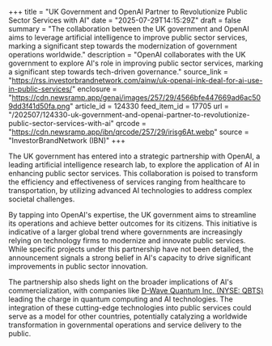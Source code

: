 +++
title = "UK Government and OpenAI Partner to Revolutionize Public Sector Services with AI"
date = "2025-07-29T14:15:29Z"
draft = false
summary = "The collaboration between the UK government and OpenAI aims to leverage artificial intelligence to improve public sector services, marking a significant step towards the modernization of government operations worldwide."
description = "OpenAI collaborates with the UK government to explore AI's role in improving public sector services, marking a significant step towards tech-driven governance."
source_link = "https://rss.investorbrandnetwork.com/ainw/uk-openai-ink-deal-for-ai-use-in-public-services/"
enclosure = "https://cdn.newsramp.app/genai/images/257/29/4566bfe447669ad6ac509dd3f41d50fa.png"
article_id = 124330
feed_item_id = 17705
url = "/202507/124330-uk-government-and-openai-partner-to-revolutionize-public-sector-services-with-ai"
qrcode = "https://cdn.newsramp.app/ibn/qrcode/257/29/irisg6At.webp"
source = "InvestorBrandNetwork (IBN)"
+++

<p>The UK government has entered into a strategic partnership with OpenAI, a leading artificial intelligence research lab, to explore the application of AI in enhancing public sector services. This collaboration is poised to transform the efficiency and effectiveness of services ranging from healthcare to transportation, by utilizing advanced AI technologies to address complex societal challenges.</p><p>By tapping into OpenAI's expertise, the UK government aims to streamline its operations and achieve better outcomes for its citizens. This initiative is indicative of a larger global trend where governments are increasingly relying on technology firms to modernize and innovate public services. While specific projects under this partnership have not been detailed, the announcement signals a strong belief in AI's capacity to drive significant improvements in public sector innovation.</p><p>The partnership also sheds light on the broader implications of AI's commercialization, with companies like <a href="https://www.dwavesys.com" rel="nofollow" target="_blank">D-Wave Quantum Inc. (NYSE: QBTS)</a> leading the charge in quantum computing and AI technologies. The integration of these cutting-edge technologies into public services could serve as a model for other countries, potentially catalyzing a worldwide transformation in governmental operations and service delivery to the public.</p>